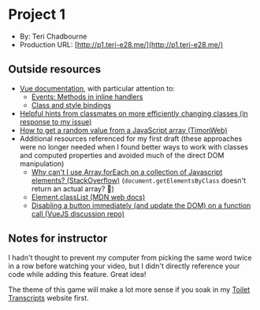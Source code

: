 # Project 1
+ By: Teri Chadbourne
+ Production URL: [http://p1.teri-e28.me/](http://p1.teri-e28.me/)

## Outside resources
- [Vue documentation](https://vuejs.org/v2/guide/), with particular attention to:
    - [Events: Methods in inline handlers](https://vuejs.org/v2/guide/events.html#Methods-in-Inline-Handlers)
    - [Class and style bindings](https://vuejs.org/v2/guide/class-and-style.html)
- [Helpful hints from classmates on more efficiently changing classes (in response to my issue)](https://github.com/susanBuck/e28-fall19/issues/69)
- [How to get a random value from a JavaScript array (TimonWeb)](https://timonweb.com/tutorials/how-to-get-a-random-value-from-a-javascript-array/)
- Additional resources referenced for my first draft (these approaches were no longer needed when I found better ways to work with classes and computed properties and avoided much of the direct DOM manipulation)
   - [Why can't I use Array.forEach on a collection of Javascript elements? (StackOverflow)](https://stackoverflow.com/questions/39797101/why-cant-i-use-array-foreach-on-a-collection-of-javascript-elements) (`document.getElementsByClass` doesn't return an actual array? 🤯)
   - [Element.classList (MDN web docs)](https://developer.mozilla.org/en-US/docs/Web/API/Element/classList)
   - [Disabling a button immediately (and update the DOM) on a function call (VueJS discussion repo)](https://github.com/vuejs/Discussion/issues/297)


## Notes for instructor
I hadn't thought to prevent my computer from picking the same word twice in a row before watching your video, but I didn't directly reference your code while adding this feature. Great idea!

The theme of this game will make a lot more sense if you soak in my [Toilet Transcripts](http://toilettranscripts.com) website first.
